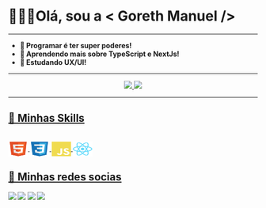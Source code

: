 # 🙋🏾‍♀️Olá, sou a <strong> < Goreth Manuel /> <strong/>
----
  - 🥰 Programar é ter super poderes!
  - 🌱 Aprendendo mais sobre TypeScript e NextJs!
  - 🎨 Estudando UX/UI!

----

<div align="center">
  <a href="https://github.com/rafaballerini">
  <img height="180em" src="https://github-readme-stats.vercel.app/api?username=rafaballerini&show_icons=true&theme=dracula&include_all_commits=true&count_private=true"/>
  <img height="180em" src="https://github-readme-stats.vercel.app/api/top-langs/?username=rafaballerini&layout=compact&langs_count=7&theme=dracula"/>
</div>

----

## 🚀 Minhas Skills
 
  <div style="display: inline_block"><br>
  <img align="center" alt="Go-HTML" height="30" width="40" src="https://raw.githubusercontent.com/devicons/devicon/master/icons/html5/html5-original.svg"> 
    
  <img align="center" alt="Go-CSS" height="30" width="40" src="https://raw.githubusercontent.com/devicons/devicon/master/icons/css3/css3-original.svg">
    
   <img align="center" alt="Go-Js" height="30" width="40" src="https://raw.githubusercontent.com/devicons/devicon/master/icons/javascript/javascript-plain.svg">
    <img align="center" alt="Rafa-React" height="30" width="40" src="https://raw.githubusercontent.com/devicons/devicon/master/icons/react/react-original.svg">
</div>

## 📱 Minhas redes socias

<div>
  <a href="https://instagram.com/goreth.go/" target="_blank"><img src="https://img.shields.io/badge/-Instagram-%23E4405F?style=for-the-badge&logo=instagram&logoColor=white" target="_blank"></a>
 <a href="https://discord.gg/Goreth Manuel#4574" target="_blank"><img src="https://img.shields.io/badge/Discord-7289DA?style=for-the-badge&logo=discord&logoColor=white" target="_blank"></a> 
  <a href = "mailto:gorethmanuel0@gmail.com"><img src="https://img.shields.io/badge/Gmail-D14836?style=for-the-badge&logo=gmail&logoColor=white" target="_blank"></a>
  <a href="https://www.linkedin.com/in/goreth-da-costa-manuel-969630184/" target="_blank"><img src="https://img.shields.io/badge/-LinkedIn-%230077B5?style=for-the-badge&logo=linkedin&logoColor=white" target="_blank"></a> 
</div>
